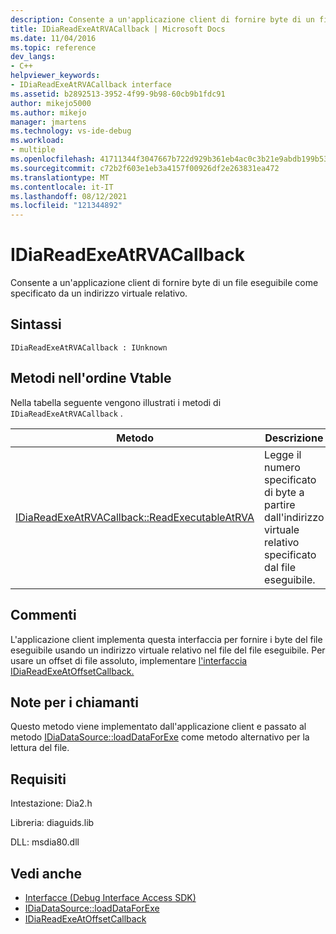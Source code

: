 ```yaml
---
description: Consente a un'applicazione client di fornire byte di un file eseguibile come specificato da un indirizzo virtuale relativo.
title: IDiaReadExeAtRVACallback | Microsoft Docs
ms.date: 11/04/2016
ms.topic: reference
dev_langs:
- C++
helpviewer_keywords:
- IDiaReadExeAtRVACallback interface
ms.assetid: b2892513-3952-4f99-9b98-60cb9b1fdc91
author: mikejo5000
ms.author: mikejo
manager: jmartens
ms.technology: vs-ide-debug
ms.workload:
- multiple
ms.openlocfilehash: 41711344f3047667b722d929b361eb4ac0c3b21e9abdb199b53425dcde1c180e
ms.sourcegitcommit: c72b2f603e1eb3a4157f00926df2e263831ea472
ms.translationtype: MT
ms.contentlocale: it-IT
ms.lasthandoff: 08/12/2021
ms.locfileid: "121344892"
---
```

# <a name="idiareadexeatrvacallback"></a>IDiaReadExeAtRVACallback
Consente a un'applicazione client di fornire byte di un file eseguibile come specificato da un indirizzo virtuale relativo.

## <a name="syntax"></a>Sintassi

```
IDiaReadExeAtRVACallback : IUnknown
```

## <a name="methods-in-vtable-order"></a>Metodi nell'ordine Vtable
 Nella tabella seguente vengono illustrati i metodi di `IDiaReadExeAtRVACallback` .

|Metodo|Descrizione|
|------------|-----------------|
|[IDiaReadExeAtRVACallback::ReadExecutableAtRVA](../../debugger/debug-interface-access/idiareadexeatrvacallback-readexecutableatrva.md)|Legge il numero specificato di byte a partire dall'indirizzo virtuale relativo specificato dal file eseguibile.|

## <a name="remarks"></a>Commenti
 L'applicazione client implementa questa interfaccia per fornire i byte del file eseguibile usando un indirizzo virtuale relativo nel file del file eseguibile. Per usare un offset di file assoluto, implementare [l'interfaccia IDiaReadExeAtOffsetCallback.](../../debugger/debug-interface-access/idiareadexeatoffsetcallback.md)

## <a name="notes-for-callers"></a>Note per i chiamanti
 Questo metodo viene implementato dall'applicazione client e passato al metodo [IDiaDataSource::loadDataForExe](../../debugger/debug-interface-access/idiadatasource-loaddataforexe.md) come metodo alternativo per la lettura del file.

## <a name="requirements"></a>Requisiti
 Intestazione: Dia2.h

 Libreria: diaguids.lib

 DLL: msdia80.dll

## <a name="see-also"></a>Vedi anche
- [Interfacce (Debug Interface Access SDK)](../../debugger/debug-interface-access/interfaces-debug-interface-access-sdk.md)
- [IDiaDataSource::loadDataForExe](../../debugger/debug-interface-access/idiadatasource-loaddataforexe.md)
- [IDiaReadExeAtOffsetCallback](../../debugger/debug-interface-access/idiareadexeatoffsetcallback.md)
